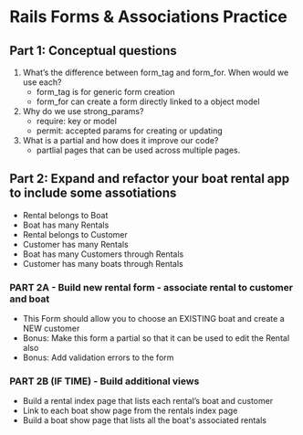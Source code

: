 # Rails Forms & Associations Practice

## Part 1: Conceptual questions
1. What’s the difference between form_tag and form_for. When would we use each?
    - form_tag is for generic form creation
    - form_for can create a form directly linked to a object model
2. Why do we use strong_params?
    - require: key or model
    - permit: accepted params for creating or updating
3. What is a partial and how does it improve our code?
    - partlial pages that can be used across multiple pages.

## Part 2: Expand and refactor your boat rental app to include some assotiations
* Rental belongs to Boat
* Boat has many Rentals
* Rental belongs to Customer
* Customer has many Rentals
* Boat has many Customers through Rentals
* Customer has many boats through Rentals

### PART 2A - Build new rental form - associate rental to customer and boat
* This Form should allow you to choose an EXISTING boat and create a NEW customer
* Bonus: Make this form a partial so that it can be used to edit the Rental also
* Bonus: Add validation errors to the form

### PART 2B (IF TIME) - Build additional views
* Build a rental index page that lists each rental’s boat and customer
* Link to each boat show page from the rentals index page
* Build a boat show page that lists all the boat's associated rentals